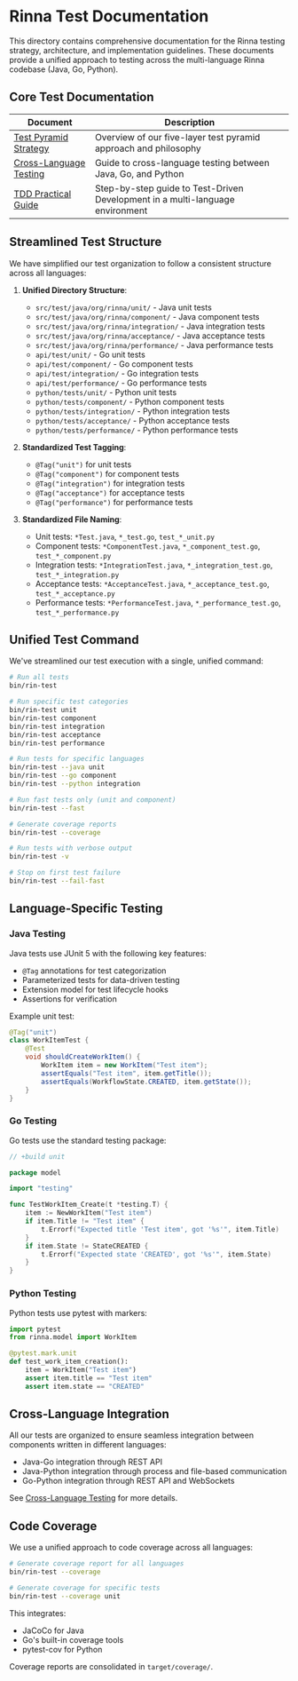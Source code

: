 # Rinna Test Documentation

This directory contains comprehensive documentation for the Rinna testing strategy, architecture, and implementation guidelines. These documents provide a unified approach to testing across the multi-language Rinna codebase (Java, Go, Python).

## Core Test Documentation

| Document | Description |
|----------|-------------|
| [Test Pyramid Strategy](TEST_PYRAMID.md) | Overview of our five-layer test pyramid approach and philosophy |
| [Cross-Language Testing](CROSS_LANGUAGE_TESTING.md) | Guide to cross-language testing between Java, Go, and Python |
| [TDD Practical Guide](TDD_PRACTICAL_GUIDE.md) | Step-by-step guide to Test-Driven Development in a multi-language environment |

## Streamlined Test Structure

We have simplified our test organization to follow a consistent structure across all languages:

1. **Unified Directory Structure**:
   - `src/test/java/org/rinna/unit/` - Java unit tests
   - `src/test/java/org/rinna/component/` - Java component tests
   - `src/test/java/org/rinna/integration/` - Java integration tests
   - `src/test/java/org/rinna/acceptance/` - Java acceptance tests
   - `src/test/java/org/rinna/performance/` - Java performance tests
   - `api/test/unit/` - Go unit tests
   - `api/test/component/` - Go component tests
   - `api/test/integration/` - Go integration tests
   - `api/test/performance/` - Go performance tests
   - `python/tests/unit/` - Python unit tests
   - `python/tests/component/` - Python component tests
   - `python/tests/integration/` - Python integration tests
   - `python/tests/acceptance/` - Python acceptance tests
   - `python/tests/performance/` - Python performance tests

2. **Standardized Test Tagging**:
   - `@Tag("unit")` for unit tests
   - `@Tag("component")` for component tests
   - `@Tag("integration")` for integration tests
   - `@Tag("acceptance")` for acceptance tests
   - `@Tag("performance")` for performance tests

3. **Standardized File Naming**:
   - Unit tests: `*Test.java`, `*_test.go`, `test_*_unit.py`
   - Component tests: `*ComponentTest.java`, `*_component_test.go`, `test_*_component.py`
   - Integration tests: `*IntegrationTest.java`, `*_integration_test.go`, `test_*_integration.py`
   - Acceptance tests: `*AcceptanceTest.java`, `*_acceptance_test.go`, `test_*_acceptance.py`
   - Performance tests: `*PerformanceTest.java`, `*_performance_test.go`, `test_*_performance.py`

## Unified Test Command

We've streamlined our test execution with a single, unified command:

```bash
# Run all tests
bin/rin-test

# Run specific test categories
bin/rin-test unit
bin/rin-test component
bin/rin-test integration
bin/rin-test acceptance
bin/rin-test performance

# Run tests for specific languages
bin/rin-test --java unit
bin/rin-test --go component
bin/rin-test --python integration

# Run fast tests only (unit and component)
bin/rin-test --fast

# Generate coverage reports
bin/rin-test --coverage

# Run tests with verbose output
bin/rin-test -v

# Stop on first test failure
bin/rin-test --fail-fast
```

## Language-Specific Testing

### Java Testing

Java tests use JUnit 5 with the following key features:

- `@Tag` annotations for test categorization
- Parameterized tests for data-driven testing
- Extension model for test lifecycle hooks
- Assertions for verification

Example unit test:
```java
@Tag("unit")
class WorkItemTest {
    @Test
    void shouldCreateWorkItem() {
        WorkItem item = new WorkItem("Test item");
        assertEquals("Test item", item.getTitle());
        assertEquals(WorkflowState.CREATED, item.getState());
    }
}
```

### Go Testing

Go tests use the standard testing package:

```go
// +build unit

package model

import "testing"

func TestWorkItem_Create(t *testing.T) {
    item := NewWorkItem("Test item")
    if item.Title != "Test item" {
        t.Errorf("Expected title 'Test item', got '%s'", item.Title)
    }
    if item.State != StateCREATED {
        t.Errorf("Expected state 'CREATED', got '%s'", item.State)
    }
}
```

### Python Testing

Python tests use pytest with markers:

```python
import pytest
from rinna.model import WorkItem

@pytest.mark.unit
def test_work_item_creation():
    item = WorkItem("Test item")
    assert item.title == "Test item"
    assert item.state == "CREATED"
```

## Cross-Language Integration

All our tests are organized to ensure seamless integration between components written in different languages:

- Java-Go integration through REST API
- Java-Python integration through process and file-based communication
- Go-Python integration through REST API and WebSockets

See [Cross-Language Testing](CROSS_LANGUAGE_TESTING.md) for more details.

## Code Coverage

We use a unified approach to code coverage across all languages:

```bash
# Generate coverage report for all languages
bin/rin-test --coverage

# Generate coverage for specific tests
bin/rin-test --coverage unit
```

This integrates:
- JaCoCo for Java
- Go's built-in coverage tools
- pytest-cov for Python

Coverage reports are consolidated in `target/coverage/`.
